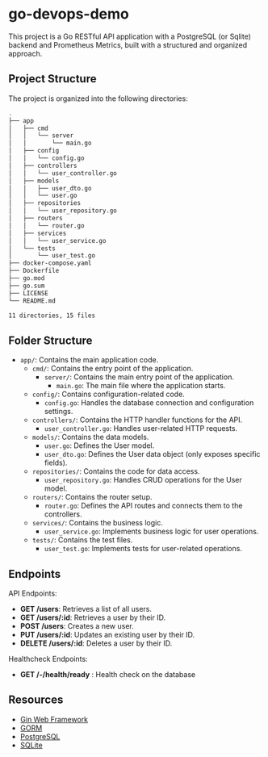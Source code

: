 # go-devops-demo

This project is a Go RESTful API application with a PostgreSQL (or Sqlite) backend and Prometheus Metrics, built with a structured and organized approach. 

## Project Structure

The project is organized into the following directories:

```bash
.
├── app
│   ├── cmd
│   │   └── server
│   │       └── main.go
│   ├── config
│   │   └── config.go
│   ├── controllers
│   │   └── user_controller.go
│   ├── models
│   │   ├── user_dto.go
│   │   └── user.go
│   ├── repositories
│   │   └── user_repository.go
│   ├── routers
│   │   └── router.go
│   ├── services
│   │   └── user_service.go
│   └── tests
│       └── user_test.go
├── docker-compose.yaml
├── Dockerfile
├── go.mod
├── go.sum
├── LICENSE
└── README.md

11 directories, 15 files
```

## Folder Structure

- `app/`: Contains the main application code.
  - `cmd/`: Contains the entry point of the application.
    - `server/`: Contains the main entry point of the application.
      - `main.go`: The main file where the application starts.
  - `config/`: Contains configuration-related code.
    - `config.go`: Handles the database connection and configuration settings.
  - `controllers/`: Contains the HTTP handler functions for the API.
    - `user_controller.go`: Handles user-related HTTP requests.
  - `models/`: Contains the data models.
    - `user.go`: Defines the User model.
    - `user_dto.go`: Defines the User data object (only exposes specific fields).
  - `repositories/`: Contains the code for data access.
    - `user_repository.go`: Handles CRUD operations for the User model.
  - `routers/`: Contains the router setup.
    - `router.go`: Defines the API routes and connects them to the controllers.
  - `services/`: Contains the business logic.
    - `user_service.go`: Implements business logic for user operations.
  - `tests/`: Contains the test files.
    - `user_test.go`: Implements tests for user-related operations.

## Endpoints

API Endpoints:

- **GET /users**: Retrieves a list of all users.
- **GET /users/:id**: Retrieves a user by their ID.
- **POST /users**: Creates a new user.
- **PUT /users/:id**: Updates an existing user by their ID.
- **DELETE /users/:id**: Deletes a user by their ID.

Healthcheck Endpoints:

- **GET /-/health/ready** : Health check on the database

## Resources

- [Gin Web Framework](https://github.com/gin-gonic/gin)
- [GORM](https://gorm.io/)
- [PostgreSQL](https://www.postgresql.org/)
- [SQLite](https://www.sqlite.org/)

